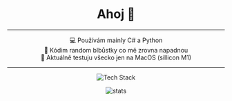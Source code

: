 <h1 align="center">Ahoj 🌸</h1>

---

<p align="center">
  💻 Používám mainly C# a Python<br/>
  🎯 Kódim random blbůstky co mě zrovna napadnou<br/>
  🌱 Aktuálně testuju všecko jen na MacOS (sillicon M1)<br/>
</p>

---

<p align="center">
  <img src="https://skillicons.dev/icons?i=csharp,python,html,css,js,react" alt="Tech Stack" />
</p>

<p align="center">
  <img src="https://github-readme-stats.vercel.app/api?username=emanemcova&show_icons=true&theme=tokyonight" alt="stats" />
</p>

